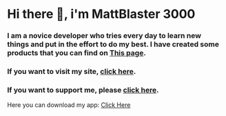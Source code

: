 # Hi there 👋, i'm MattBlaster 3000
### I am a novice developer who tries every day to learn new things and put in the effort to do my best. I have created some products that you can find on [This page](https://mtteo08cassetta.editorx.io/mattblaster/blank).
### If you want to visit my site, [click here](https://mtteo08cassetta.editorx.io/mattblaster).
### If you want to support me, please [click here](https://www.paypal.com/donate?hosted_button_id=GXXVADG4BEKWW).
Here you can download my app: [Click Here](https://github.com/MattBlaster3000/MattBlaster3000/releases)
